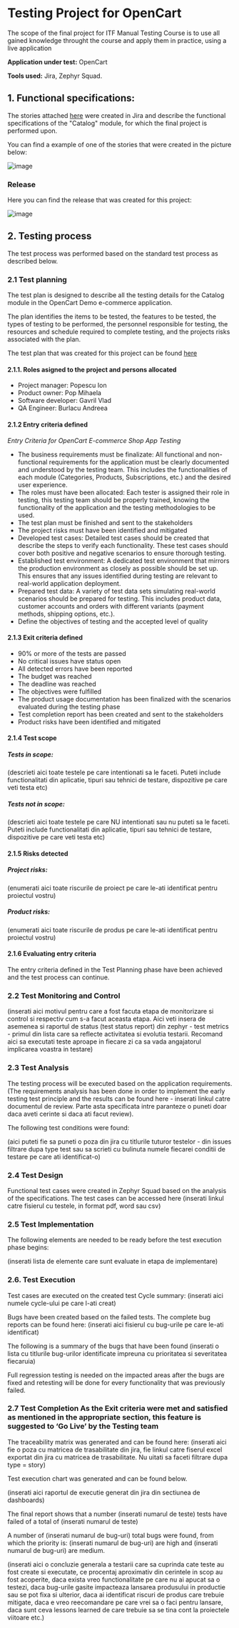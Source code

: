 # Testing Project for OpenCart
The scope of the final project for ITF Manual Testing Course is to use all gained knowledge throught the course and apply them in practice, using a live application

**Application under test:** OpenCart

**Tools used:** Jira, Zephyr Squad.

## 1. Functional specifications:
The stories attached [here](https://github.com/BAndreeaM/BAndreeaM/blob/main/Jira_Stories.doc) were created in Jira and describe the functional specifications of the "Catalog" module, for which the final project is performed upon.

You can find a example of one of the stories that were created in the picture below:

![image](https://github.com/user-attachments/assets/6507cb4f-0b17-4728-a4e5-e2bd68602283)

### Release

Here you can find the release that was created for this project:

![image](https://github.com/user-attachments/assets/67d96bc9-2061-4803-864f-b8cabfe173d1)


## 2. Testing process
The test process was performed based on the standard test process as described below.

### 2.1 Test planning
The test plan is designed to describe all the testing details for the Catalog module in the OpenCart Demo e-commerce application. 

The plan identifies the items to be tested, the features to be tested, the types of testing to be performed, the personnel responsible for testing, the resources and schedule required to complete testing, and the projects risks associated with the plan.

The test plan that was created for this project can be found [here](https://github.com/BAndreeaM/BAndreeaM/blob/main/Test_Plan%20-%20OpenCart%20-%20final.docx)



#### 2.1.1. Roles asigned to the project and persons allocated

- Project manager: Popescu Ion
- Product owner: Pop Mihaela
- Software developer: Gavril Vlad
- QA Engineer: Burlacu Andreea 

#### 2.1.2 Entry criteria defined

_Entry Criteria for OpenCart E-commerce Shop App Testing_

- The business requirements must be finalizate: All functional and non-functional requirements for the application must be clearly documented and understood by the testing team. This includes the functionalities of each module (Categories, Products, Subscriptions, etc.) and the desired user experience. 
- The roles must have been allocated: Each tester is assigned their role in testing, this testing team should be properly trained, knowing the functionality of the application and the testing methodologies to be used.
- The test plan must be finished and sent to the stakeholders 
- The project risks must have been identified and mitigated
- Developed test cases: Detailed test cases should be created that describe the steps to verify each functionality. These test cases should cover both positive and negative scenarios to ensure thorough testing.
- Established test environment: A dedicated test environment that mirrors the production environment as closely as possible should be set up. This ensures that any issues identified during testing are relevant to real-world application deployment.
- Prepared test data: A variety of test data sets simulating real-world scenarios should be prepared for testing. This includes product data, customer accounts and orders with different variants (payment methods, shipping options, etc.).
- Define the objectives of testing and the accepted level of quality 

#### 2.1.3 Exit criteria defined
-	90%  or more of the tests are passed 
-	No critical issues have status open 
-	All detected errors have been reported 
-	The budget was reached 
-	The deadline was reached 
-	The objectives were fulfilled 
-	The product usage documentation has been finalized with the scenarios evaluated during the testing phase 
-	Test completion report has been created and sent to the stakeholders 
-	Product risks have been identified and mitigated 


#### 2.1.4 Test scope

##### Tests in scope:
(descrieti aici toate testele pe care intentionati sa le faceti. Puteti include functionalitati din aplicatie, tipuri sau tehnici de testare, dispozitive pe care veti testa etc)

##### Tests not in scope:
(descrieti aici toate testele pe care NU intentionati sau nu puteti sa le faceti. Puteti include functionalitati din aplicatie, tipuri sau tehnici de testare, dispozitive pe care veti testa etc)

#### 2.1.5 Risks detected

##### Project risks:
(enumerati aici toate riscurile de proiect pe care le-ati identificat pentru proiectul vostru)

##### Product risks:
(enumerati aici toate riscurile de produs pe care le-ati identificat pentru proiectul vostru)

#### 2.1.6 Evaluating entry criteria
The entry criteria defined in the Test Planning phase have been achieved and the test process can continue.

### 2.2 Test Monitoring and Control
(inserati aici motivul pentru care a fost facuta etapa de monitorizare si control si respectiv cum s-a facut aceasta etapa. Aici veti insera de asemenea si raportul de status (test status report) din zephyr - test metrics - primul din lista care sa reflecte activitatea si evolutia testarii. Recomand aici sa executati teste aproape in fiecare zi ca sa vada angajatorul implicarea voastra in testare)

### 2.3 Test Analysis
The testing process will be executed based on the application requirements. (The requirements analysis has been done in order to implement the early testing test principle and the results can be found here - inserati linkul catre documentul de review. Parte asta specificata intre paranteze o puneti doar daca aveti cerinte si daca ati facut review).

The following test conditions were found:

(aici puteti fie sa puneti o poza din jira cu titlurile tuturor testelor - din issues filtrare dupa type test sau sa scrieti cu bulinuta numele fiecarei conditii de testare pe care ati identificat-o)

### 2.4 Test Design
Functional test cases were created in Zephyr Squad based on the analysis of the specifications. The test cases can be accessed here (inserati linkul catre fisierul cu testele, in format pdf, word sau csv)

### 2.5 Test Implementation
The following elements are needed to be ready before the test execution phase begins:

(inserati lista de elemente care sunt evaluate in etapa de implementare)

### 2.6. Test Execution
Test cases are executed on the created test Cycle summary: (inserati aici numele cycle-ului pe care l-ati creat)

Bugs have been created based on the failed tests. The complete bug reports can be found here: (inserati aici fisierul cu bug-urile pe care le-ati identificat)

The following is a summary of the bugs that have been found (inserati o lista cu titlurile bug-urilor identificate impreuna cu prioritatea si severitatea fiecaruia)

Full regression testing is needed on the impacted areas after the bugs are fixed and retesting will be done for every functionality that was previously failed.

### 2.7 Test Completion As the Exit criteria were met and satisfied as mentioned in the appropriate section, this feature is suggested to ‘Go Live’ by the Testing team

The traceability matrix was generated and can be found here: (inserati aici fie o poza cu matricea de trasabilitate din jira, fie linkul catre fiserul excel exportat din jira cu matricea de trasabilitate. Nu uitati sa faceti filtrare dupa type = story)

Test execution chart was generated and can be found below.

(inserati aici raportul de executie generat din jira din sectiunea de dashboards)

The final report shows that a number (inserati numarul de teste) tests have failed of a total of (inserati numarul de teste)

A number of (inserati numarul de bug-uri) total bugs were found, from which the priority is: (inserati numarul de bug-uri) are high and (inserati numarul de bug-uri) are medium.

(inserati aici o concluzie generala a testarii care sa cuprinda cate teste au fost create si executate, ce procentaj aproximativ din cerintele in scop au fost acoperite, daca exista vreo functionalitate pe care nu ai apucat sa o testezi, daca bug-urile gasite impacteaza lansarea produsului in productie sau se pot fixa si ulterior, daca ai identificat riscuri de produs care trebuie mitigate, daca e vreo reecomandare pe care vrei sa o faci pentru lansare, daca sunt ceva lessons learned de care trebuie sa se tina cont la proiectele viitoare etc.)
